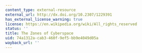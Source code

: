 ```yaml
---
content_type: external-resource
external_url: http://dx.doi.org/10.2307/1229391
has_external_license_warning: true
license: https://en.wikipedia.org/wiki/All_rights_reserved
status: ''
title: The Zones of Cyberspace
uid: 74a1312a-cab3-460f-9ef5-bb9e4049d05a
wayback_url: ''
---
```

